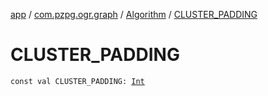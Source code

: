 [app](../../index.md) / [com.pzpg.ogr.graph](../index.md) / [Algorithm](index.md) / [CLUSTER_PADDING](./-c-l-u-s-t-e-r_-p-a-d-d-i-n-g.md)

# CLUSTER_PADDING

`const val CLUSTER_PADDING: `[`Int`](https://kotlinlang.org/api/latest/jvm/stdlib/kotlin/-int/index.html)